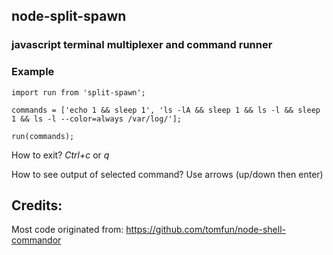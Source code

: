 ## node-split-spawn

### javascript terminal multiplexer and command runner

### Example
```
import run from 'split-spawn';

commands = ['echo 1 && sleep 1', 'ls -lA && sleep 1 && ls -l && sleep 1 && ls -l --color=always /var/log/'];

run(commands);
```

How to exit? *Ctrl+c* or *q*

How to see output of selected command? Use arrows (up/down then enter)


## Credits:

Most code originated from: https://github.com/tomfun/node-shell-commandor
